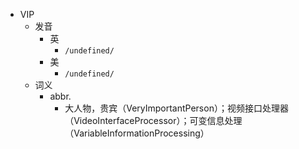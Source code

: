 - VIP
  - 发音
    - 英
      - `/undefined/`
    - 美
      - `/undefined/`
  - 词义
    - abbr.
      - 大人物，贵宾（VeryImportantPerson）；视频接口处理器（VideoInterfaceProcessor）；可变信息处理（VariableInformationProcessing）
